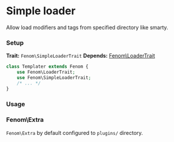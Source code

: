 Simple loader
=============

Allow load modifiers and tags from specified directory like smarty.

### Setup

**Trait:** `Fenom\SimpleLoaderTrait`
**Depends:** [Fenom\LoaderTrait](./loader.md)

```php
class Templater extends Fenom {
    use Fenom\LoaderTrait;
    use Fenom\SimpleLoaderTrait;
    /* ... */
}
```

### Usage

### Fenom\Extra

`Fenom\Extra` by default configured to `plugins/` directory.